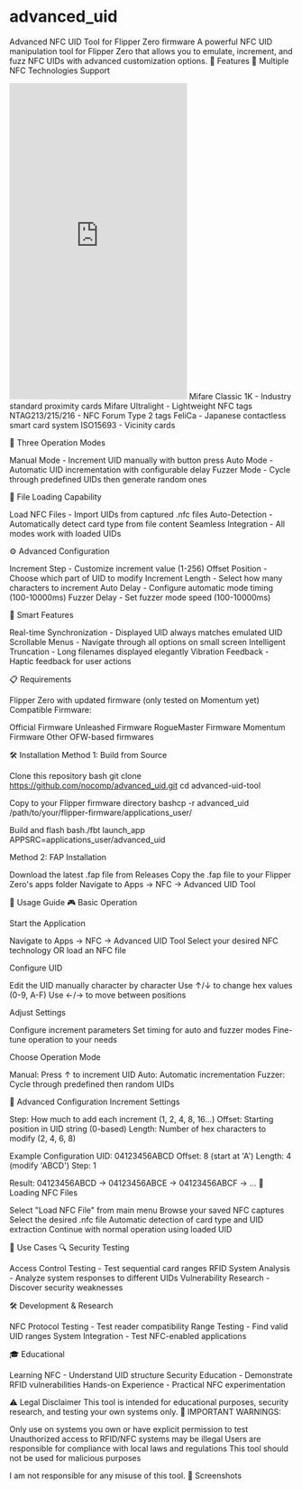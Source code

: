 # advanced_uid
Advanced NFC UID Tool for Flipper Zero firmware 
A powerful NFC UID manipulation tool for Flipper Zero that allows you to emulate, increment, and fuzz NFC UIDs with advanced customization options.
🚀 Features
📱 Multiple NFC Technologies Support
<iframe width="315" height="560"
src="https://www.youtube.com/embed/K4sCw61QOxc"
title="YouTube video player"
frameborder="0"
allow="accelerometer; autoplay; clipboard-write; encrypted-media; gyroscope; picture-in-picture; web-share"
allowfullscreen></iframe>
Mifare Classic 1K - Industry standard proximity cards
Mifare Ultralight - Lightweight NFC tags
NTAG213/215/216 - NFC Forum Type 2 tags
FeliCa - Japanese contactless smart card system
ISO15693 - Vicinity cards

🔄 Three Operation Modes

Manual Mode - Increment UID manually with button press
Auto Mode - Automatic UID incrementation with configurable delay
Fuzzer Mode - Cycle through predefined UIDs then generate random ones

📁 File Loading Capability

Load NFC Files - Import UIDs from captured .nfc files
Auto-Detection - Automatically detect card type from file content
Seamless Integration - All modes work with loaded UIDs

⚙️ Advanced Configuration

Increment Step - Customize increment value (1-256)
Offset Position - Choose which part of UID to modify
Increment Length - Select how many characters to increment
Auto Delay - Configure automatic mode timing (100-10000ms)
Fuzzer Delay - Set fuzzer mode speed (100-10000ms)

🎯 Smart Features

Real-time Synchronization - Displayed UID always matches emulated UID
Scrollable Menus - Navigate through all options on small screen
Intelligent Truncation - Long filenames displayed elegantly
Vibration Feedback - Haptic feedback for user actions

📋 Requirements

Flipper Zero with updated firmware (only tested on Momentum yet)
Compatible Firmware:

Official Firmware
Unleashed Firmware
RogueMaster Firmware
Momentum Firmware
Other OFW-based firmwares



🛠️ Installation
Method 1: Build from Source

Clone this repository
bash git clone https://github.com/nocomp/advanced_uid.git
cd advanced-uid-tool

Copy to your Flipper firmware directory
bashcp -r advanced_uid /path/to/your/flipper-firmware/applications_user/

Build and flash
bash./fbt launch_app APPSRC=applications_user/advanced_uid


Method 2: FAP Installation

Download the latest .fap file from Releases
Copy the .fap file to your Flipper Zero's apps folder
Navigate to Apps → NFC → Advanced UID Tool

📖 Usage Guide
🎮 Basic Operation

Start the Application

Navigate to Apps → NFC → Advanced UID Tool
Select your desired NFC technology OR load an NFC file


Configure UID

Edit the UID manually character by character
Use ↑/↓ to change hex values (0-9, A-F)
Use ←/→ to move between positions


Adjust Settings

Configure increment parameters
Set timing for auto and fuzzer modes
Fine-tune operation to your needs


Choose Operation Mode

Manual: Press ↑ to increment UID
Auto: Automatic incrementation
Fuzzer: Cycle through predefined then random UIDs



🔧 Advanced Configuration
Increment Settings

Step: How much to add each increment (1, 2, 4, 8, 16...)
Offset: Starting position in UID string (0-based)
Length: Number of hex characters to modify (2, 4, 6, 8)

Example Configuration
UID: 04123456ABCD
Offset: 8 (start at 'A')
Length: 4 (modify 'ABCD')
Step: 1

Result: 04123456ABCD → 04123456ABCE → 04123456ABCF → ...
📁 Loading NFC Files

Select "Load NFC File" from main menu
Browse your saved NFC captures
Select the desired .nfc file
Automatic detection of card type and UID extraction
Continue with normal operation using loaded UID

🎯 Use Cases
🔍 Security Testing

Access Control Testing - Test sequential card ranges
RFID System Analysis - Analyze system responses to different UIDs
Vulnerability Research - Discover security weaknesses

🛠️ Development & Research

NFC Protocol Testing - Test reader compatibility
Range Testing - Find valid UID ranges
System Integration - Test NFC-enabled applications

🎓 Educational

Learning NFC - Understand UID structure
Security Education - Demonstrate RFID vulnerabilities
Hands-on Experience - Practical NFC experimentation

⚠️ Legal Disclaimer
This tool is intended for educational purposes, security research, and testing your own systems only.
🚨 IMPORTANT WARNINGS:

Only use on systems you own or have explicit permission to test
Unauthorized access to RFID/NFC systems may be illegal
Users are responsible for compliance with local laws and regulations
This tool should not be used for malicious purposes

I am not responsible for any misuse of this tool.
📸 Screenshots
